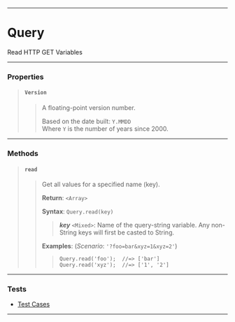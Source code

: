 ----

# Query #

Read HTTP GET Variables

----

### Properties ###

> #### `Version` ####
>  
> > A floating-point version number.  
> >  
> > Based on the date built: `Y.MMDD`  
> > Where `Y` is the number of years since 2000.

----

### Methods ###

> #### `read` ####
>  
> > Get all values for a specified name (key).  
> >  
> > **Return**: `<Array>`  
> >   
> > **Syntax**: `Query.read(key)`  
> >   
> > > **_key_** `<Mixed>`: Name of the query-string variable. Any non-String keys will first be casted to String.  
> >  
> > **Examples**: (_Scenario_: `'?foo=bar&xyz=1&xyz=2'`)  
> >  
> > > `Query.read('foo');  //=> ['bar']`  
> > > `Query.read('xyz');  //=> ['1', '2']`  

----

### Tests ###

 * [Test Cases](../test/query.html)

----
